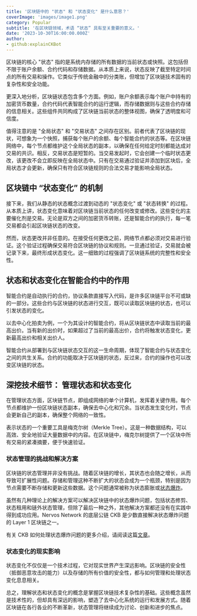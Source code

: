 ```yaml
---
title: '区块链中的 "状态" 和 "状态变化" 是什么意思？'
coverImage: 'images/image1.png'
category: Popular
subtitle: '在区块链领域，术语 “状态” 具有至关重要的意义。'
date: '2023-10-30T16:00:00.000Z'
author: 
- github:explainCKBot
---
```


区块链的核心 "状态" 指的是系统内存储的所有数据的当前状态或快照。这包括但不限于账户余额、合约代码和存储数据。从本质上来说，状态反映了截至特定时间点的所有交易和操作。它类似于传统金融中的分类账，但增加了区块链技术固有的复杂性和安全功能。

更深入地分析，区块链状态包含多个方面。例如，账户余额表示每个账户中持有的加密货币数量，合约代码代表智能合约的运行逻辑，而存储数据则与这些合约存储的信息相关。这些组件共同构成了区块链当前状态的整体视图，确保了透明度和可信度。

值得注意的是 "全局状态" 和 "交易状态" 之间存在区别。前者代表了区块链的现状，可想象为一个快照，捕获每个账户的余额、每个智能合约的状态等。在区块链网络中，每个节点都维护这个全局状态的副本，以确保在任何给定时刻都能达成对交易的共识。相反，交易状态是短暂的。当交易发起时，它会创建一个临时状态更改，该更改不会立即反映在全局状态中。只有在交易通过验证并添加到区块后，全局状态才会更新，确保只有符合区块链规则的合法交易才能影响全局状态。



## 区块链中 “状态变化” 的机制

接下来，我们从静态的状态概念过渡到动态的 "状态变化" 或 "状态转换" 的过程。从本质上讲，状态变化意味着对区块链当前状态的任何改变或修改。这些变化的主要催化剂是交易。无论是双方之间的加密货币转账，还是智能合约的执行，每一笔交易都会引起区块链状态的改变。

然而，状态更改并非任意的。在接受任何更改之前，网络节点都必须对交易进行验证。这个验证过程确保交易符合区块链的协议和规则。一旦通过验证，交易就会被记录下来，最终形成状态变化。这一细致的过程强调了区块链系统的完整性和安全性。



## 状态和状态变化在智能合约中的作用

智能合约是自动执行的合约，协议条款直接写入代码，是许多区块链平台不可或缺的一部分。这些合约与区块链的状态进行交互，既可以读取区块链的状态，也可以引发状态的变化。

以去中心化拍卖为例，一个为其设计的智能合约，将从区块链状态中读取当前的最高出价。当有新的出价时，如果超过了当前的最高出价，合约将触发状态变化，更新最高出价和相关出价人。

智能合约从部署到与区块链状态交互的这一生命周期，体现了智能合约与状态变化之间的共生关系。合约的功能取决于区块链的状态，反过来，合约的操作也可以改变区块链的状态。



## 深挖技术细节： 管理状态和状态变化

在管理状态方面，区块链节点，即组成网络的单个计算机，发挥着关键作用。每个节点都维护一份区块链状态副本，确保去中心化和冗余。当状态发生变化时，节点会更新自己的副本，确保整个网络的一致性。

表示状态的一个重要工具是梅克尔树（Merkle Tree）。这是一种数据结构，可以高效、安全地验证大量数据中的内容。在区块链中，梅克尔树提供了一个区块中所有交易的紧凑摘要，便于快速验证。

### 状态管理的挑战和解决方案

区块链的状态管理并非没有挑战。随着区块链的增长，其状态也会随之增长，从而导致可扩展性问题。存储和管理这种不断扩大的状态会成为一个瓶颈，特别是因为节点需要不断存储和更新这些数据。这个问题通常被称为状态膨胀或[状态爆炸](https://www.nervos.org/knowledge-base/state_bloat_blockchain_%28explainCKBot%29)。

虽然有几种理论上的解决方案可以解决区块链中的状态爆炸问题，包括状态修剪、状态租用和链外状态管理，但除了最后一种之外，其他解决方案都还没有在实践中得到成功应用。Nervos Network 的底层公链 CKB 是少数直接解决状态爆炸问题的 Layer 1 区块链之一。

有关 CKB 如何处理状态爆炸问题的更多介绍，请阅读这篇[文章](https://www.nervos.org/knowledge-base/tokenomics_of_nervos_network)。

### 状态变化的现实影响

状态变化不仅仅是一个技术过程，它对现实世界产生深远影响。区块链的安全性（抵御恶意攻击的能力）以及存储的所有价值的安全性，都与如何管理和处理状态变化息息相关。

总之，理解状态和状态变化的概念是掌握区块链技术复杂性的基础。这些概念虽然是技术性的，但却具有深远的影响，塑造了去中心化系统的运行和发展方式。随着区块链在各行各业的不断革新，状态管理将继续成为讨论、创新和进步的焦点。
